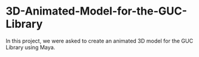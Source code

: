 # 3D-Animated-Model-for-the-GUC-Library
In this project, we were asked to create an animated 3D model for the GUC Library using Maya.
